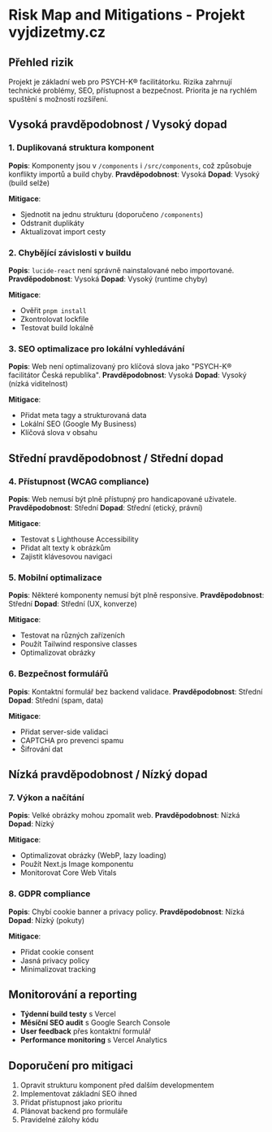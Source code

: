 # Risk Map and Mitigations - Projekt vyjdizetmy.cz

## Přehled rizik
Projekt je základní web pro PSYCH-K® facilitátorku. Rizika zahrnují technické problémy, SEO, přístupnost a bezpečnost. Priorita je na rychlém spuštění s možností rozšíření.

## Vysoká pravděpodobnost / Vysoký dopad

### 1. Duplikovaná struktura komponent
**Popis**: Komponenty jsou v `/components` i `/src/components`, což způsobuje konflikty importů a build chyby.
**Pravděpodobnost**: Vysoká
**Dopad**: Vysoký (build selže)

**Mitigace**:
- Sjednotit na jednu strukturu (doporučeno `/components`)
- Odstranit duplikáty
- Aktualizovat import cesty

### 2. Chybějící závislosti v buildu
**Popis**: `lucide-react` není správně nainstalované nebo importované.
**Pravděpodobnost**: Vysoká
**Dopad**: Vysoký (runtime chyby)

**Mitigace**:
- Ověřit `pnpm install`
- Zkontrolovat lockfile
- Testovat build lokálně

### 3. SEO optimalizace pro lokální vyhledávání
**Popis**: Web není optimalizovaný pro klíčová slova jako "PSYCH-K® facilitátor Česká republika".
**Pravděpodobnost**: Vysoká
**Dopad**: Vysoký (nízká viditelnost)

**Mitigace**:
- Přidat meta tagy a strukturovaná data
- Lokální SEO (Google My Business)
- Klíčová slova v obsahu

## Střední pravděpodobnost / Střední dopad

### 4. Přístupnost (WCAG compliance)
**Popis**: Web nemusí být plně přístupný pro handicapované uživatele.
**Pravděpodobnost**: Střední
**Dopad**: Střední (etický, právní)

**Mitigace**:
- Testovat s Lighthouse Accessibility
- Přidat alt texty k obrázkům
- Zajistit klávesovou navigaci

### 5. Mobilní optimalizace
**Popis**: Některé komponenty nemusí být plně responsive.
**Pravděpodobnost**: Střední
**Dopad**: Střední (UX, konverze)

**Mitigace**:
- Testovat na různých zařízeních
- Použít Tailwind responsive classes
- Optimalizovat obrázky

### 6. Bezpečnost formulářů
**Popis**: Kontaktní formulář bez backend validace.
**Pravděpodobnost**: Střední
**Dopad**: Střední (spam, data)

**Mitigace**:
- Přidat server-side validaci
- CAPTCHA pro prevenci spamu
- Šifrování dat

## Nízká pravděpodobnost / Nízký dopad

### 7. Výkon a načítání
**Popis**: Velké obrázky mohou zpomalit web.
**Pravděpodobnost**: Nízká
**Dopad**: Nízký

**Mitigace**:
- Optimalizovat obrázky (WebP, lazy loading)
- Použít Next.js Image komponentu
- Monitorovat Core Web Vitals

### 8. GDPR compliance
**Popis**: Chybí cookie banner a privacy policy.
**Pravděpodobnost**: Nízká
**Dopad**: Nízký (pokuty)

**Mitigace**:
- Přidat cookie consent
- Jasná privacy policy
- Minimalizovat tracking

## Monitorování a reporting
- **Týdenní build testy** s Vercel
- **Měsíční SEO audit** s Google Search Console
- **User feedback** přes kontaktní formulář
- **Performance monitoring** s Vercel Analytics

## Doporučení pro mitigaci
1. Opravit strukturu komponent před dalším developmentem
2. Implementovat základní SEO ihned
3. Přidat přístupnost jako prioritu
4. Plánovat backend pro formuláře
5. Pravidelné zálohy kódu